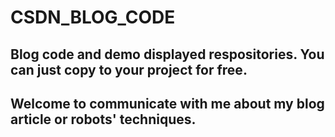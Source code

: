 # CSDN_BLOG_CODE

## Blog code and demo displayed respositories. You can just copy to your project for free.
## Welcome to communicate with me about my blog article or robots' techniques.